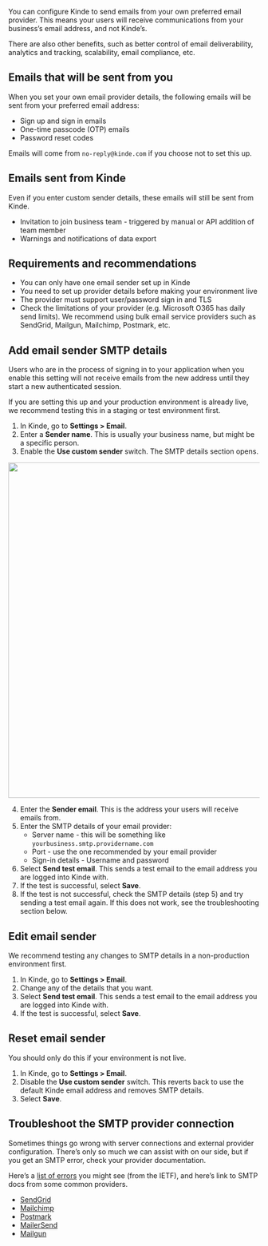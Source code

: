 
You can configure Kinde to send emails from your own preferred email provider. This means your users will receive communications from your business’s email address, and not Kinde’s.

There are also other benefits, such as better control of email deliverability, analytics and tracking, scalability, email compliance, etc.

## Emails that will be sent from you

When you set your own email provider details, the following emails will be sent from your preferred email address:

- Sign up and sign in emails
- One-time passcode (OTP) emails
- Password reset codes

Emails will come from `no-reply@kinde.com` if you choose not to set this up.

## Emails sent from Kinde

Even if you enter custom sender details, these emails will still be sent from Kinde.

- Invitation to join business team - triggered by manual or API addition of team member
- Warnings and notifications of data export

## Requirements and recommendations

- You can only have one email sender set up in Kinde
- You need to set up provider details before making your environment live
- The provider must support user/password sign in and TLS
- Check the limitations of your provider (e.g. Microsoft O365 has daily send limits). We recommend using bulk email service providers such as SendGrid, Mailgun, Mailchimp, Postmark, etc.

## Add email sender SMTP details

<Aside>

Users who are in the process of signing in to your application when you enable this setting will not receive emails from the new address until they start a new authenticated session.

</Aside>

If you are setting this up and your production environment is already live, we recommend testing this in a staging or test environment first.

1. In Kinde, go to **Settings > Email**.
2. Enter a **Sender name**. This is usually your business name, but might be a specific person.
3. Enable the **Use custom sender** switch. The SMTP details section opens.

<img
  src="https://imagedelivery.net/skPPZTHzSlcslvHjesZQcQ/d4c4b57d-9f1a-4b1c-638c-0a770c4fe400/public"
  alt=""
  width="672px"
  height="auto"
  fetchpriority="low"
  loading="lazy"
  decoding="async"
/>

4. Enter the **Sender email**. This is the address your users will receive emails from.
5. Enter the SMTP details of your email provider:
   - Server name - this will be something like `yourbusiness.smtp.providername.com`
   - Port - use the one recommended by your email provider
   - Sign-in details - Username and password
6. Select **Send test email**. This sends a test email to the email address you are logged into Kinde with.
7. If the test is successful, select **Save**.
8. If the test is not successful, check the SMTP details (step 5) and try sending a test email again. If this does not work, see the troubleshooting section below.

## Edit email sender

We recommend testing any changes to SMTP details in a non-production environment first.

1. In Kinde, go to **Settings > Email**.
2. Change any of the details that you want.
3. Select **Send test email**. This sends a test email to the email address you are logged into Kinde with.
4. If the test is successful, select **Save**.

## Reset email sender

You should only do this if your environment is not live.

1. In Kinde, go to **Settings > Email**.
2. Disable the **Use custom sender** switch. This reverts back to use the default Kinde email address and removes SMTP details.
3. Select **Save**.

## Troubleshoot the SMTP provider connection

Sometimes things go wrong with server connections and external provider configuration. There’s only so much we can assist with on our side, but if you get an SMTP error, check your provider documentation.

Here’s a [list of errors](https://datatracker.ietf.org/doc/html/rfc2821#section-4.2.3) you might see (from the IETF), and here’s link to SMTP docs from some common providers.

- [SendGrid](https://sendgrid.com/en-us/blog/smtp-server-response-codes-explained)
- [Mailchimp](https://mailchimp.com/developer/transactional/docs/smtp-integration/)
- [Postmark](https://postmarkapp.com/support/article/1114-what-are-smtp-codes-and-how-can-i-troubleshoot-them)
- [MailerSend](https://www.mailersend.com/blog/smtp-codes)
- [Mailgun](https://documentation.mailgun.com/docs/mailgun/user-manual/sending-messages)
